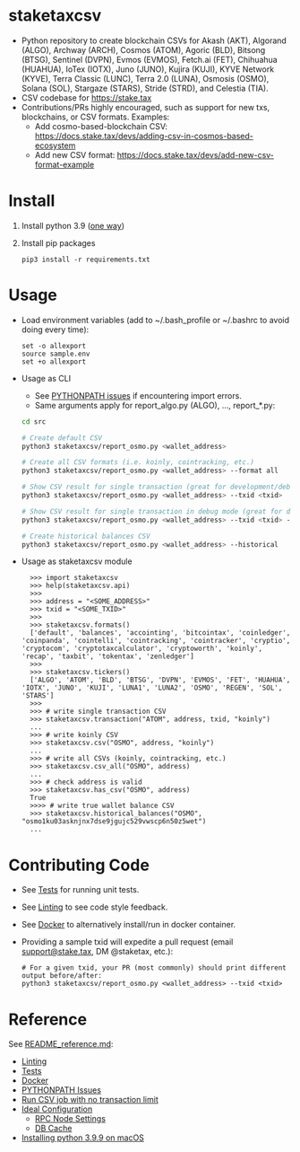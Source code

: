
# staketaxcsv

* Python repository to create blockchain CSVs for Akash (AKT), Algorand (ALGO), Archway (ARCH), Cosmos (ATOM), 
  Agoric (BLD), Bitsong (BTSG),  Sentinel (DVPN), Evmos (EVMOS), Fetch.ai (FET), Chihuahua (HUAHUA), 
  IoTex (IOTX), Juno (JUNO), Kujira (KUJI), KYVE Network (KYVE), Terra Classic (LUNC), Terra 2.0 (LUNA), 
  Osmosis (OSMO), Solana (SOL), Stargaze (STARS), Stride (STRD), and Celestia (TIA). 
* CSV codebase for <https://stake.tax>
* Contributions/PRs highly encouraged, such as support for new txs, blockchains, or CSV formats.  Examples:
  * Add cosmo-based-blockchain CSV: https://docs.stake.tax/devs/adding-csv-in-cosmos-based-ecosystem
  * Add new CSV format: https://docs.stake.tax/devs/add-new-csv-format-example
  

# Install

  1. Install python 3.9 ([one way](README_reference.md#installing-python-39-on-macos))
  1. Install pip packages

     ```
     pip3 install -r requirements.txt
     ```
  
# Usage

* Load environment variables (add to ~/.bash_profile or ~/.bashrc to avoid doing every time):
  
  ```
  set -o allexport
  source sample.env
  set +o allexport
  ```

* Usage as CLI
  * See [PYTHONPATH issues](README_reference.md#PYTHONPATH-issues) if encountering import errors.
  * Same arguments apply for report_algo.py (ALGO), ..., report_*.py:
  
  ```sh
  cd src
  
  # Create default CSV
  python3 staketaxcsv/report_osmo.py <wallet_address>
  
  # Create all CSV formats (i.e. koinly, cointracking, etc.)
  python3 staketaxcsv/report_osmo.py <wallet_address> --format all
  
  # Show CSV result for single transaction (great for development/debugging)
  python3 staketaxcsv/report_osmo.py <wallet_address> --txid <txid>
  
  # Show CSV result for single transaction in debug mode (great for development/debugging)
  python3 staketaxcsv/report_osmo.py <wallet_address> --txid <txid> --debug

  # Create historical balances CSV
  python3 staketaxcsv/report_osmo.py <wallet_address> --historical
  ```

* Usage as staketaxcsv module

  ```
    >>> import staketaxcsv
    >>> help(staketaxcsv.api)
    >>>
    >>> address = "<SOME_ADDRESS>"
    >>> txid = "<SOME_TXID>"
    >>>
    >>> staketaxcsv.formats()
    ['default', 'balances', 'accointing', 'bitcointax', 'coinledger', 'coinpanda', 'cointelli', 'cointracking', 'cointracker', 'cryptio', 'cryptocom', 'cryptotaxcalculator', 'cryptoworth', 'koinly', 'recap', 'taxbit', 'tokentax', 'zenledger']
    >>>
    >>> staketaxcsv.tickers()
    ['ALGO', 'ATOM', 'BLD', 'BTSG', 'DVPN', 'EVMOS', 'FET', 'HUAHUA', 'IOTX', 'JUNO', 'KUJI', 'LUNA1', 'LUNA2', 'OSMO', 'REGEN', 'SOL', 'STARS']
    >>>
    >>> # write single transaction CSV
    >>> staketaxcsv.transaction("ATOM", address, txid, "koinly")
    ...
    >>> # write koinly CSV
    >>> staketaxcsv.csv("OSMO", address, "koinly")
    ...
    >>> # write all CSVs (koinly, cointracking, etc.)
    >>> staketaxcsv.csv_all("OSMO", address)
    ...
    >>> # check address is valid
    >>> staketaxcsv.has_csv("OSMO", address)
    True
    >>>> # write true wallet balance CSV
    >>> staketaxcsv.historical_balances("OSMO", "osmo1ku03asknjnx7dse9jgujc529vwscp6n50z5wet")
    ...
  ```

# Contributing Code

* See [Tests](README_reference.md#tests) for running unit tests.
* See [Linting](README_reference.md#linting) to see code style feedback.
* See [Docker](README_reference.md#docker) to alternatively install/run in docker container.
* Providing a sample txid will expedite a pull request (email support@stake.tax,
  DM @staketax, etc.):

  ```
  # For a given txid, your PR (most commonly) should print different output before/after:
  python3 staketaxcsv/report_osmo.py <wallet_address> --txid <txid>
  ```

# Reference

See [README_reference.md](README_reference.md):

* [Linting](README_reference.md#linting)
* [Tests](README_reference.md#tests)
* [Docker](README_reference.md#docker)
* [PYTHONPATH Issues](README_reference.md#pythonpath-issues)
* [Run CSV job with no transaction limit](README_reference.md#run-csv-job-with-no-transaction-limit)
* [Ideal Configuration](README_reference.md#ideal-configuration)
  * [RPC Node Settings](README_reference.md#rpc-node-settings)
  * [DB Cache](README_reference.md#db-cache)
* [Installing python 3.9.9 on macOS](README_reference.md#installing-python-39-on-macos)
